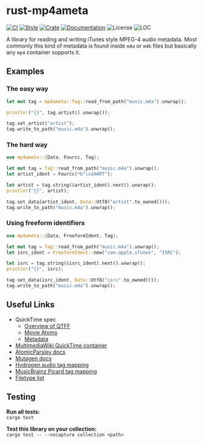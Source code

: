 # rust-mp4ameta
[![CI](https://github.com/Saecki/rust-mp4ameta/workflows/CI/badge.svg)](https://github.com/Saecki/rust-mp4ameta/actions?query=workflow%3ACI)
[![Style](https://github.com/Saecki/rust-mp4ameta/workflows/Style/badge.svg)](https://github.com/Saecki/rust-mp4ameta/actions?query=workflow%3AStyle)
[![Crate](https://img.shields.io/crates/v/mp4ameta.svg)](https://crates.io/crates/mp4ameta)
[![Documentation](https://docs.rs/mp4ameta/badge.svg)](https://docs.rs/mp4ameta)
![License](https://img.shields.io/crates/l/mp4ameta?color=blue)
![LOC](https://tokei.rs/b1/github/saecki/rust-mp4ameta?category=code)

A library for reading and writing iTunes style MPEG-4 audio metadata.
Most commonly this kind of metadata is found inside `m4a` or `m4b` files but basically any `mp4` container supports it.

## Examples

### The easy way
```rust
let mut tag = mp4ameta::Tag::read_from_path("music.m4a").unwrap();

println!("{}", tag.artist().unwrap());

tag.set_artist("artist");
tag.write_to_path("music.m4a").unwrap();
```

### The hard way
```rust
use mp4ameta::{Data, Fourcc, Tag};

let mut tag = Tag::read_from_path("music.m4a").unwrap();
let artist_ident = Fourcc(*b"\xa9ART");

let artist = tag.string(&artist_ident).next().unwrap();
println!("{}", artist);

tag.set_data(artist_ident, Data::Utf8("artist".to_owned()));
tag.write_to_path("music.m4a").unwrap();
```

### Using freeform identifiers
```rust
use mp4ameta::{Data, FreeformIdent, Tag};

let mut tag = Tag::read_from_path("music.m4a").unwrap();
let isrc_ident = FreeformIdent::new("com.apple.iTunes", "ISRC");

let isrc = tag.string(&isrc_ident).next().unwrap();
println!("{}", isrc);

tag.set_data(isrc_ident, Data::Utf8("isrc".to_owned()));
tag.write_to_path("music.m4a").unwrap();
```

## Useful Links
- QuickTime spec
    - [Overview of QTFF](https://developer.apple.com/library/archive/documentation/QuickTime/QTFF/QTFFChap1/qtff1.html)
    - [Movie Atoms](https://developer.apple.com/library/archive/documentation/QuickTime/QTFF/QTFFChap2/qtff2.html)
    - [Metadata](https://developer.apple.com/library/archive/documentation/QuickTime/QTFF/Metadata/Metadata.html)
- [MultimediaWiki QuickTime container](https://wiki.multimedia.cx/index.php/QuickTime_container)
- [AtomicParsley docs](http://atomicparsley.sourceforge.net/mpeg-4files.html)
- [Mutagen docs](https://mutagen.readthedocs.io/en/latest/api/mp4.html)
- [Hydrogen audio tag mapping](https://wiki.hydrogenaud.io/index.php?title=Tag_Mapping)
- [MusicBrainz Picard tag mapping](https://picard-docs.musicbrainz.org/en/appendices/tag_mapping.html)
- [Filetype list](https://ftyps.com/)

## Testing
__Run all tests:__<br/>
`cargo test`

__Test this library on your collection:__<br/>
`cargo test -- --nocapture collection <path>`

